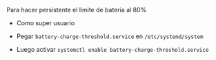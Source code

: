 Para hacer persistente el limite de bateria al 80%

- Como super usuario

- Pegar ```battery-charge-threshold.service``` en ```/etc/systemd/system```

- Luego activar ```systemctl enable battery-charge-threshold.service```

